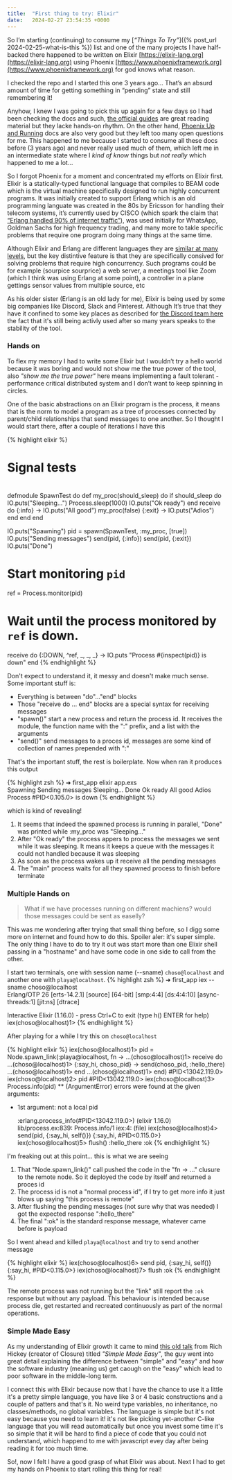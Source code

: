 ```yaml
---
title:  "First thing to try: Elixir"
date:   2024-02-27 23:54:35 +0000
---
```


So I’m starting (continuing) to consume my [_“Things To Try”_]({% post_url 2024-02-25-what-is-this %}) list and one of the many projects I have half-backed there happened to be written on Elixir [https://elixir-lang.org](https://elixir-lang.org) using Phoenix [https://www.phoenixframework.org](https://www.phoenixframework.org) for god knows what reason.

I checked the repo and I started this one 3 years ago… That’s an absurd amount of time for getting something in “pending” state and still remembering it!

Anyhow, I knew I was going to pick this up again for a few days so I had been checking the docs and such, [the official guides](https://hexdocs.pm/elixir/introduction.html) are great reading material but they lacke hands-on rhythm. On the other hand, [Phoenix Up and Running](https://hexdocs.pm/phoenix/up_and_running.html) docs are also very good but they left too many open questions for me. This happened to me because I started to consume all these docs before (3 years ago) and never really used much of them, which left me in an intermediate state where I _kind of know_ things but _not really_ which happened to me a lot… 

So I forgot Phoenix for a moment and concentrated my efforts on Elixir first. Elixir is a statically-typed functional language that compiles to BEAM code which is the virtual machine specifically designed to run highly concurrent programs. It was initially created to support Erlang which is an old programming languate was created in the 80s by Ericsson for handling their telecom systems, it’s currently used by CISCO (which spark the claim that [“Erlang handled 90% of internet traffic”](https://news.ycombinator.com/item?id=17218190)), was used initially for WhatsApp, Goldman Sachs for high frequency trading, and many more to takle specific problems that require one program doing many things at the same time.

Although Elixir and Erlang are different languages they are [similar at many levels](https://elixir-lang.org/crash-course.html), but the key distintive feature is that they are specifically consived for solving problems that require high concurrency. Such programs could be for example (sourpice sourprice) a web server, a meetings tool like Zoom (which I think was using Erlang at some point), a controller in a plane gettings sensor values from multiple source, etc

As his older sister (Erlang is an old lady for me), Elixir is being used by some big companies like Discord, Slack and Pinterest. Although It’s true that they have it confined to some key places as described for [the Discord team here](https://medium.com/@siddharth.sabron/how-discord-used-rust-to-scale-elixir-up-to-11-million-concurrent-users-7eb84194aee5) the fact that it's still being activly used after so many years speaks to the stability of the tool.

### Hands on

To flex my memory I had to write some Elixir but I wouldn’t try a hello world because it was boring and would not show me the true power of the tool, also _"show me the true power"_ here means implementing a fault tolerant - performance critical distributed system and I don’t want to keep spinning in circles.

One of the basic abstractions on an Elixir program is the process, it means that is the norm to model a program as a tree of processes connected by parent/child relationships that send messages to one another. So I thought I would start there, after a couple of iterations I have this

{% highlight elixir %}
# Signal tests
#
defmodule SpawnTest do
  def my_proc(should_sleep) do
    if should_sleep do
      IO.puts("Sleeping...")
      Process.sleep(1000)
      IO.puts("Ok ready")
    end
    receive do
      {:info} ->
        IO.puts("All good")
        my_proc(false)
      {:exit} ->
        IO.puts("Adios")
    end
  end
end

IO.puts("Spawning")
pid = spawn(SpawnTest, :my_proc, [true])
IO.puts("Sending messages")
send(pid, {:info})
send(pid, {:exit})
IO.puts("Done")

# Start monitoring `pid`
ref = Process.monitor(pid)

# Wait until the process monitored by `ref` is down.
receive do
  {:DOWN, ^ref, _, _, _} ->
    IO.puts "Process #{inspect(pid)} is down"
end
{% endhighlight %}

Don't expect to understand it, it messy and doesn't make much sense. Some important stuff is:
- Everything is between "do"..."end" blocks
- Those "receive do ... end" blocks are a special syntax for receiving messages
- "spawn()" start a new process and return the process id. It receives the module, the function name with the ":" prefix, and a list with the arguments
- "send()" send messages to a proces id, messages are some kind of collection of names prepended with ":"

That's the important stuff, the rest is boilerplate. Now when ran it produces this output

{% highlight zsh %}
➜  first_app elixir app.exs                                                             
Spawning
Sending messages
Sleeping...
Done
Ok ready
All good
Adios
Process #PID<0.105.0> is down
{% endhighlight %}

which is kind of revealing!
1. It seems that indeed the spawned process is running in parallel, "Done" was printed while :my_proc was "Sleeping..."
2. After "Ok ready" the process appers to process the messages we sent while it was sleeping. It means it keeps a queue with the messages it could not handled because it was sleeping
3. As soon as the process wakes up it receive all the pending messages
4. The "main" process waits for all they spawned process to finish before terminate

### Multiple Hands on

> What if we have processes running on different machiens? would those messages could be sent as easelly?

This was me wondering after trying that small thing before, so I digg some more on internet and found how to do this. Spoiler aler: it's super simple. The only thing I have to do to try it out was start more than one Elixir shell passing in a "hostname" and have some code in one side to call from the other.

I start two terminals, one with session name (--sname) `choso@localhost` and another one with `playa@localhost`.
{% highlight zsh %}
➜  first_app iex --sname choso@localhost                                                                                 
Erlang/OTP 26 [erts-14.2.1] [source] [64-bit] [smp:4:4] [ds:4:4:10] [async-threads:1] [jit:ns] [dtrace]

Interactive Elixir (1.16.0) - press Ctrl+C to exit (type h() ENTER for help)
iex(choso@localhost)1> 
{% endhighlight %}

After playing for a while I try this on `choso@localhost`

{% highlight elixir %}
iex(choso@localhost)1> pid = Node.spawn_link(:playa@localhost, fn ->
...(choso@localhost)1>   receive do
...(choso@localhost)1>     {:say_hi, choso_pid} -> send(choso_pid, :hello_there)
...(choso@localhost)1>   end
...(choso@localhost)1> end)
#PID<13042.119.0>
iex(choso@localhost)2> pid
#PID<13042.119.0>
iex(choso@localhost)3> Process.info(pid)
** (ArgumentError) errors were found at the given arguments:

  * 1st argument: not a local pid

    :erlang.process_info(#PID<13042.119.0>)
    (elixir 1.16.0) lib/process.ex:839: Process.info/1
    iex:4: (file)
iex(choso@localhost)4> send(pid, {:say_hi, self()})
{:say_hi, #PID<0.115.0>}
iex(choso@localhost)5> flush()
:hello_there
:ok
{% endhighlight %}

I'm freaking out at this point... this is what we are seeing

1. That "Node.spawn_link()" call pushed the code in the "fn -> ..." clusure to the remote node. So it deployed the code by itself and returned a proces id
2. The process id is not a "normal process id", if I try to get more info it just blows up saying "this process is remote"
3. After flushing the pending messages (not sure why that was needed) I got the expected response ":hello_there"
4. The final ":ok" is the standard response message, whatever came before is payload

So I went ahead and killed `playa@localhost` and try to send another message

{% highlight elixir %}
iex(choso@localhost)6> send pid, {:say_hi, self()}
{:say_hi, #PID<0.115.0>}
iex(choso@localhost)7> flush
:ok
{% endhighlight %}

The remote process was not running but the "link" still report the `:ok` response but without any payload. This behaviour is intended because process die, get restarted and recreated continuously as part of the normal operations.

### Simple Made Easy

As my understanding of Elixir growth it came to mind [this old talk](https://youtu.be/SxdOUGdseq4) from Rich Hickey (creator of Closure) titled _"Simple Made Easy"_, the guy went into great detail explaining the difference between "simple" and "easy" and how the software industry (meaning us) get caough on the "easy" which lead to poor software in the middle-long term.

I connect this with Elixir because now that I have the chance to use it a little it's a pretty simple language, you have like 3 or 4 basic constructions and a couple of patters and that's it. No weird type variables, no inheritance, no classes/methods, no global variables. The language is simple but it's not easy because you need to learn it! it's not like picking yet-another C-like language that you will read automatically but once you invest some time it's so simple that it will be hard to find a piece of code that you could not understand, which happend to me with javascript evey day after being reading it for too much time.

So!, now I felt I have a good grasp of what Elixir was about.
Next I had to get my hands on Phoenix to start rolling this thing for real!
